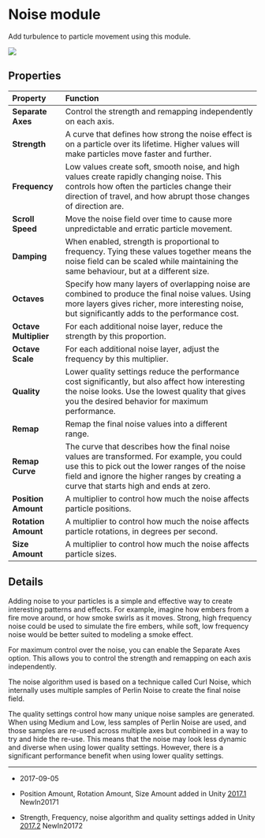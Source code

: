 # Noise module

Add turbulence to particle movement using this module.

![](../uploads/Main/PartSysNoiseModule.png)

## Properties

| Property| Function |
|:---|:---| 
| __Separate Axes__| Control the strength and remapping independently on each axis. |
| __Strength__| A curve that defines how strong the noise effect is on a particle over its lifetime. Higher values will make particles move faster and further. |
| __Frequency__| Low values create soft, smooth noise, and high values create rapidly changing noise. This controls how often the particles change their direction of travel, and how abrupt those changes of direction are. |
| __Scroll Speed__| Move the noise field over time to cause more unpredictable and erratic particle movement. |
| __Damping__| When enabled, strength is proportional to frequency. Tying these values together means the noise field can be scaled while maintaining the same behaviour, but at a different size. |
| __Octaves__| Specify how many layers of overlapping noise are combined to produce the final noise values. Using more layers gives richer, more interesting noise, but significantly adds to the performance cost. |
| __Octave Multiplier__| For each additional noise layer, reduce the strength by this proportion. |
| __Octave Scale__| For each additional noise layer, adjust the frequency by this multiplier. |
| __Quality__| Lower quality settings reduce the performance cost significantly, but also affect how interesting the noise looks. Use the lowest quality that gives you the desired behavior for maximum performance. |
| __Remap__| Remap the final noise values into a different range. |
| __Remap Curve__| The curve that describes how the final noise values are transformed. For example, you could use this to pick out the lower ranges of the noise field and ignore the higher ranges by creating a curve that starts high and ends at zero. |
| __Position Amount__| A multiplier to control how much the noise affects particle positions. |
| __Rotation Amount__| A multiplier to control how much the noise affects particle rotations, in degrees per second. |
| __Size Amount__| A multiplier to control how much the noise affects particle sizes. |

## Details

Adding noise to your particles is a simple and effective way to create interesting patterns and effects. For example, imagine how embers from a fire move around, or how smoke swirls as it moves. Strong, high frequency noise could be used to simulate the fire embers, while soft, low frequency noise would be better suited to modeling a smoke effect.

For maximum control over the noise, you can enable the Separate Axes option. This allows you to control the strength and remapping on each axis independently.

The noise algorithm used is based on a technique called Curl Noise, which internally uses multiple samples of Perlin Noise to create the final noise field.

The quality settings control how many unique noise samples are generated. When using Medium and Low, less samples of Perlin Noise are used, and those samples are re-used across multiple axes but combined in a way to try and hide the re-use. This means that the noise may look less dynamic and diverse when using lower quality settings. However, there is a significant performance benefit when using lower quality settings.

----
*  <span class="page-edit">2017-09-05  <!-- include IncludeTextAmendPageYesEdit --></span>

*  <span class="page-history">Position Amount, Rotation Amount, Size Amount added in Unity  [2017.1](https://docs.unity3d.com/2017.1/Documentation/Manual/30_search.html?q=newin20171) <span class="search-words">NewIn20171</span></span>
*  <span class="page-history">Strength, Frequency, noise algorithm and quality settings added in Unity  [2017.2](https://docs.unity3d.com/2017.2/Documentation/Manual/30_search.html?q=newin20172) <span class="search-words">NewIn20172</span></span>

